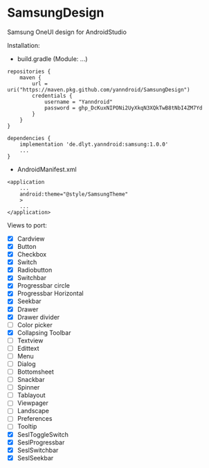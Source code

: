 # SamsungDesign
Samsung OneUI design for AndroidStudio

Installation:

- build.gradle (Module: ...)
```
repositories {
    maven {
        url = uri("https://maven.pkg.github.com/yanndroid/SamsungDesign")
        credentials {
            username = "Yanndroid"
            password = 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
        }
    }
}

dependencies {
    implementation 'de.dlyt.yanndroid:samsung:1.0.0'
    ...   
}
```

- AndroidManifest.xml
```
<application
    ...
    android:theme="@style/SamsungTheme"
    >
    ...
</application>
```



Views to port:

- [x] Cardview
- [x] Button
- [x] Checkbox
- [x] Switch 
- [x] Radiobutton
- [x] Switchbar
- [x] Progressbar circle
- [x] Progressbar Horizontal
- [x] Seekbar
- [x] Drawer
- [x] Drawer divider
- [ ] Color picker
- [x] Collapsing Toolbar
- [ ] Textview
- [ ] Edittext
- [ ] Menu
- [ ] Dialog
- [ ] Bottomsheet
- [ ] Snackbar
- [ ] Spinner
- [ ] Tablayout
- [ ] Viewpager
- [ ] Landscape 
- [ ] Preferences
- [ ] Tooltip
- [x] SeslToggleSwitch
- [x] SeslProgressbar
- [x] SeslSwitchbar
- [x] SeslSeekbar
